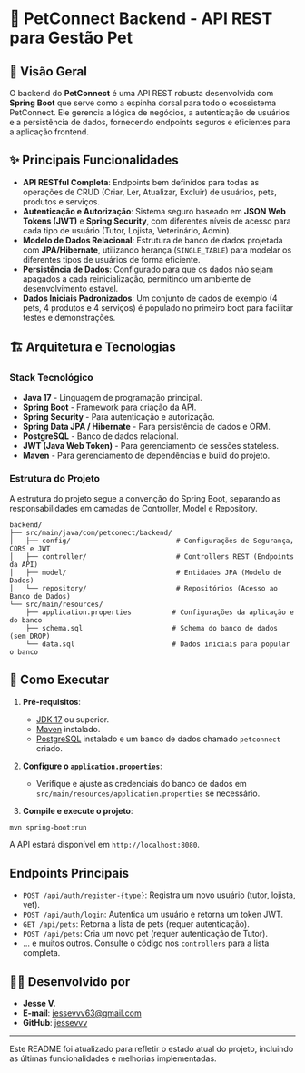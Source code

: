 # 🐾 PetConnect Backend - API REST para Gestão Pet

## 🎯 Visão Geral

O backend do **PetConnect** é uma API REST robusta desenvolvida com **Spring Boot** que serve como a espinha dorsal para todo o ecossistema PetConnect. Ele gerencia a lógica de negócios, a autenticação de usuários e a persistência de dados, fornecendo endpoints seguros e eficientes para a aplicação frontend.

## ✨ Principais Funcionalidades

- **API RESTful Completa**: Endpoints bem definidos para todas as operações de CRUD (Criar, Ler, Atualizar, Excluir) de usuários, pets, produtos e serviços.
- **Autenticação e Autorização**: Sistema seguro baseado em **JSON Web Tokens (JWT)** e **Spring Security**, com diferentes níveis de acesso para cada tipo de usuário (Tutor, Lojista, Veterinário, Admin).
- **Modelo de Dados Relacional**: Estrutura de banco de dados projetada com **JPA/Hibernate**, utilizando herança (`SINGLE_TABLE`) para modelar os diferentes tipos de usuários de forma eficiente.
- **Persistência de Dados**: Configurado para que os dados não sejam apagados a cada reinicialização, permitindo um ambiente de desenvolvimento estável.
- **Dados Iniciais Padronizados**: Um conjunto de dados de exemplo (4 pets, 4 produtos e 4 serviços) é populado no primeiro boot para facilitar testes e demonstrações.

## 🏗️ Arquitetura e Tecnologias

### Stack Tecnológico
- **Java 17** - Linguagem de programação principal.
- **Spring Boot** - Framework para criação da API.
- **Spring Security** - Para autenticação e autorização.
- **Spring Data JPA / Hibernate** - Para persistência de dados e ORM.
- **PostgreSQL** - Banco de dados relacional.
- **JWT (Java Web Token)** - Para gerenciamento de sessões stateless.
- **Maven** - Para gerenciamento de dependências e build do projeto.

### Estrutura do Projeto
A estrutura do projeto segue a convenção do Spring Boot, separando as responsabilidades em camadas de Controller, Model e Repository.

```
backend/
├── src/main/java/com/petconect/backend/
│   ├── config/                          # Configurações de Segurança, CORS e JWT
│   ├── controller/                      # Controllers REST (Endpoints da API)
│   ├── model/                           # Entidades JPA (Modelo de Dados)
│   └── repository/                      # Repositórios (Acesso ao Banco de Dados)
└── src/main/resources/
    ├── application.properties          # Configurações da aplicação e do banco
    ├── schema.sql                      # Schema do banco de dados (sem DROP)
    └── data.sql                        # Dados iniciais para popular o banco
```

## 🚀 Como Executar

1.  **Pré-requisitos**:
    - [JDK 17](https://www.oracle.com/java/technologies/javase/jdk17-archive-downloads.html) ou superior.
    - [Maven](https://maven.apache.org/download.cgi) instalado.
    - [PostgreSQL](https://www.postgresql.org/download/) instalado e um banco de dados chamado `petconnect` criado.

2.  **Configure o `application.properties`**:
    - Verifique e ajuste as credenciais do banco de dados em `src/main/resources/application.properties` se necessário.

3.  **Compile e execute o projeto**:
```bash
mvn spring-boot:run
```

A API estará disponível em `http://localhost:8080`.

## Endpoints Principais

- `POST /api/auth/register-{type}`: Registra um novo usuário (tutor, lojista, vet).
- `POST /api/auth/login`: Autentica um usuário e retorna um token JWT.
- `GET /api/pets`: Retorna a lista de pets (requer autenticação).
- `POST /api/pets`: Cria um novo pet (requer autenticação de Tutor).
- ... e muitos outros. Consulte o código nos `controllers` para a lista completa.

## 🧑‍💻 Desenvolvido por

- **Jesse V.**
- **E-mail**: jessevvv63@gmail.com
- **GitHub**: [jessevvv](https://github.com/jessevvv)

---

Este README foi atualizado para refletir o estado atual do projeto, incluindo as últimas funcionalidades e melhorias implementadas. 